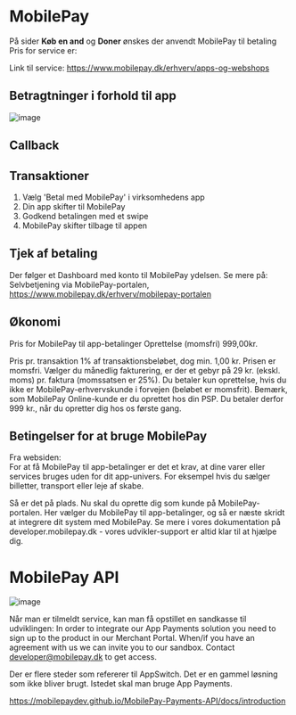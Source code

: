 # MobilePay
På sider <b>Køb en and</b> og <b>Doner</b> ønskes der anvendt MobilePay til betaling
Pris for service er:

Link til service: https://www.mobilepay.dk/erhverv/apps-og-webshops

## Betragtninger i forhold til app
![image](https://user-images.githubusercontent.com/82814155/144023988-abaeecf5-ce41-479c-ac33-7600c95bb837.png)

## Callback

## Transaktioner
1. Vælg 'Betal med MobilePay' i virksomhedens app
2. Din app skifter til MobilePay
3. Godkend betalingen med et swipe
4. MobilePay skifter tilbage til appen

## Tjek af betaling
Der følger et Dashboard med konto til MobilePay ydelsen.
Se mere på: Selvbetjening via MobilePay-portalen, https://www.mobilepay.dk/erhverv/mobilepay-portalen

## Økonomi
Pris for MobilePay til app-betalinger
Oprettelse (momsfri)
999,00kr.

Pris pr. transaktion
1% af transaktionsbeløbet, dog min. 1,00 kr. Prisen er momsfri. Vælger du månedlig fakturering, er der et gebyr på 29 kr. (ekskl. moms) pr. faktura (momssatsen er 25%). 
Du betaler kun oprettelse, hvis du ikke er MobilePay-erhvervskunde i forvejen (beløbet er momsfrit). Bemærk, som MobilePay Online-kunde er du oprettet hos din PSP. Du betaler derfor 999 kr., når du opretter dig hos os første gang.

## Betingelser for at bruge MobilePay
Fra websiden:<br />
For at få MobilePay til app-betalinger er det et krav, at dine varer eller services bruges uden for dit app-univers. For eksempel hvis du sælger billetter, transport eller leje af skabe.

Så er det på plads. Nu skal du oprette dig som kunde på MobilePay-portalen. Her vælger du MobilePay til app-betalinger, og så er næste skridt at integrere dit system med MobilePay. Se mere i vores dokumentation på developer.mobilepay.dk - vores udvikler-support er altid klar til at hjælpe dig.

# MobilePay API
![image](https://user-images.githubusercontent.com/82814155/144024621-28c51516-25b3-4223-9ef6-00de1303d409.png)

Når man er tilmeldt service, kan man få opstillet en sandkasse til udviklingen:
In order to integrate our App Payments solution you need to sign up to the product in our Merchant Portal. When/if you have an agreement with us we can invite you to our sandbox. Contact developer@mobilepay.dk to get access.

Der er flere steder som refererer til AppSwitch. Det er en gammel løsning som ikke bliver brugt. Istedet skal man bruge App Payments. 

https://mobilepaydev.github.io/MobilePay-Payments-API/docs/introduction


